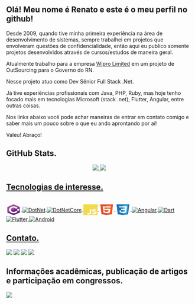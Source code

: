 ## Olá! Meu nome é Renato e este é o meu perfil no github!

Desde 2009, quando tive minha primeira experiência na área de desenvolvimento de sistemas, sempre trabalhei em projetos que envolveram questões de confidencialidade, então aqui eu publico somente projetos desenvolvidos através de cursos/estudos de maneira geral.

Atualmente trabalho para a empresa [Wipro Limited](https://www.wipro.com/) em um projeto de OutSourcing para o Governo do RN.

Nesse projeto atuo como Dev Sênior Full Stack .Net.

Já tive experiências profissionais com Java, PHP, Ruby, mas hoje tenho focado mais em tecnologias Microsoft (stack .net), Flutter, Angular, entre outras coisas.

Nos links abaixo você pode achar maneiras de entrar em contato comigo e saber mais um pouco sobre o que eu ando aprontando por aí! 

Valeu! Abraço!

## GitHub Stats.

<div align="center">
  <a href="https://github.com/renatolavor">
  <img height="130em" src="https://github-readme-stats.vercel.app/api?username=renatolavor&show_icons=true&theme=tokyonight&include_all_commits=true&count_private=true"/>
  <img height="130em" src="https://github-readme-stats.vercel.app/api/top-langs/?username=renatolavor&layout=compact&langs_count=7&theme=tokyonight"/>
</div>

## Tecnologias de interesse.

<div style="display: inline_block"><br>
  <img align="center" alt="Csharp" height="30" width="40" src="https://raw.githubusercontent.com/devicons/devicon/master/icons/csharp/csharp-original.svg">
  <img align="center" alt="DotNet" height="30" width="40" src="https://cdn.jsdelivr.net/gh/devicons/devicon/icons/dot-net/dot-net-original.svg">  
  <img align="center" alt="DotNetCore" height="30" width="40" src="https://cdn.jsdelivr.net/gh/devicons/devicon/icons/dotnetcore/dotnetcore-original.svg">          
  <img align="center" alt="Js" height="30" width="40" src="https://raw.githubusercontent.com/devicons/devicon/master/icons/javascript/javascript-plain.svg">
  <img align="center" alt="HTML" height="30" width="40" src="https://raw.githubusercontent.com/devicons/devicon/master/icons/html5/html5-original.svg">
  <img align="center" alt="CSS" height="30" width="40" src="https://raw.githubusercontent.com/devicons/devicon/master/icons/css3/css3-original.svg"> 
  <img align="center" alt="Angular" height="30" width="40" src="https://cdn.jsdelivr.net/gh/devicons/devicon/icons/angularjs/angularjs-original.svg">
  <img align="center" alt="Dart" height="30" width="40" src="https://cdn.jsdelivr.net/gh/devicons/devicon/icons/dart/dart-original-wordmark.svg">  
  <img align="center" alt="Flutter" height="30" width="40" src="https://cdn.jsdelivr.net/gh/devicons/devicon/icons/flutter/flutter-original.svg">
  <img align="center" alt="Android" height="30" width="40" src="https://cdn.jsdelivr.net/gh/devicons/devicon/icons/android/android-original.svg">
</div>

## Contato.

<div>
   <a href = "mailto:renato.barbalho@gmail.com"><img src="https://img.shields.io/badge/-Gmail-%23333?style=for-the-badge&logo=gmail&logoColor=white" target="_blank"></a>
   <a href="https://www.instagram.com/renato_barbalho_lavor" target="_blank"><img src="https://img.shields.io/badge/-Instagram-%23E4405F?style=for-the-badge&logo=instagram&logoColor=white" target="_blank"></a>
   <a href="https://twitter.com/renato_lavor" target="_blank"><img src="https://img.shields.io/badge/Twitter-1DA1F2?style=for-the-badge&logo=twitter&logoColor=white" target="_blank"></a>   
   <a href="https://www.linkedin.com/in/renato-barbalho-lavor/" target="_blank"><img src="https://img.shields.io/badge/-LinkedIn-%230077B5?style=for-the-badge&logo=linkedin&logoColor=white" target="_blank"></a> 
</div>

## Informações acadêmicas, publicação de artigos e participação em congressos.

 <a href="https://lattes.cnpq.br/1512786382845787" target="_blank"><img src="https://wwws.cnpq.br/images/estatico/imagens/logo_cnpq.png" target="_blank"></a>


